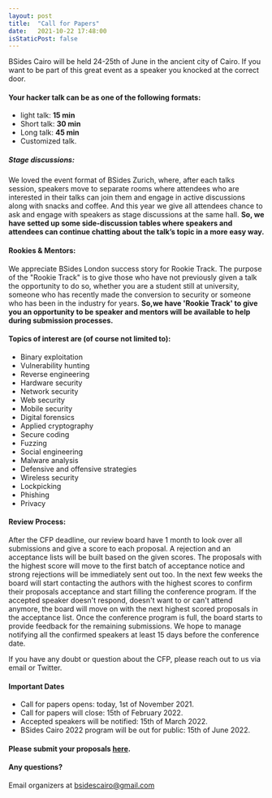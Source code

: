 ```yaml
---
layout: post
title:  "Call for Papers"
date:   2021-10-22 17:48:00
isStaticPost: false
---
```

BSides Cairo will be held 24-25th of June in the ancient city of Cairo. If you want to be part of this great event as a speaker you knocked at the correct door.



#### Your hacker talk can be as one of the following formats:

-  light talk: **15 min**
- Short talk: **30 min**
-  Long talk: **45 min**
-  Customized talk.



##### Stage discussions:

We loved the event format of BSides Zurich, where, after each talks session, speakers move to separate rooms where attendees who are interested in their talks can join them and engage in active discussions along with snacks and coffee. And this year we give all attendees chance to ask and engage with speakers as stage discussions at the same hall.
**So, we have setted up some side-discussion tables where speakers and attendees can continue chatting about the talk’s topic in a more easy way.**



#### Rookies & Mentors:

We appreciate BSides London success story for Rookie Track. The purpose of the "Rookie Track" is to give those who have not previously given a talk the opportunity to do so, whether you are a student still at university, someone who has recently made the conversion to security or someone who has been in the industry for years.
**So,we have 'Rookie Track' to give you an opportunity to be speaker and mentors will be available to help during submission processes.**



#### Topics of interest are (of course not limited to):

- Binary exploitation
- Vulnerability hunting
- Reverse engineering
- Hardware security
- Network security
- Web security
- Mobile security
- Digital forensics
- Applied cryptography
- Secure coding
- Fuzzing
- Social engineering
- Malware analysis
- Defensive and offensive strategies
- Wireless security
-  Lockpicking
- Phishing
- Privacy



#### Review Process:

After the CFP deadline, our review board have 1 month to look over all submissions and give a score to each proposal. A rejection and an acceptance lists will be built based on the given scores.
The proposals with the highest score will move to the first batch of acceptance notice and strong rejections will be immediately sent out too.
In the next few weeks the board will start contacting the authors with the highest scores to confirm their proposals acceptance and start filling the conference program. If the accepted speaker doesn't respond, doesn't want to or can't attend anymore, the board will move on with the next highest scored proposals in the acceptance list.
Once the conference program is full, the board starts to provide feedback for the remaining submissions. We hope to manage notifying all the confirmed speakers at least 15 days before the conference date.



If you have any doubt or question about the CFP, please reach out to us via email or Twitter.



#### Important Dates

- Call for papers opens: today, 1st of November 2021.
- Call for papers will close: 15th of February 2022.
- Accepted speakers will be notified: 15th of March 2022.
- BSides Cairo 2022 program will be out for public: 15th of June 2022.



#### Please submit your proposals [here]().



#### Any questions? 
Email organizers at [bsidescairo@gmail.com](mailto:bsidescairo@gmail.com)